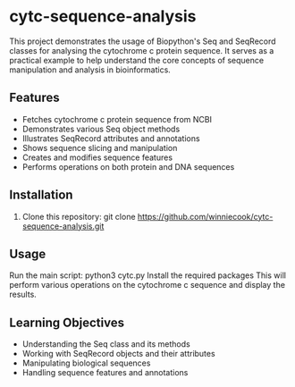 # cytc-sequence-analysis
This project demonstrates the usage of Biopython's Seq and SeqRecord classes for analysing the cytochrome c protein sequence. It serves as a practical example to help understand the core concepts of sequence manipulation and analysis in bioinformatics.

## Features

- Fetches cytochrome c protein sequence from NCBI
- Demonstrates various Seq object methods
- Illustrates SeqRecord attributes and annotations
- Shows sequence slicing and manipulation
- Creates and modifies sequence features
- Performs operations on both protein and DNA sequences

## Installation

1. Clone this repository: git clone https://github.com/winniecook/cytc-sequence-analysis.git

## Usage

Run the main script: python3 cytc.py
Install the required packages 
This will perform various operations on the cytochrome c sequence and display the results.

## Learning Objectives

- Understanding the Seq class and its methods
- Working with SeqRecord objects and their attributes
- Manipulating biological sequences
- Handling sequence features and annotations
